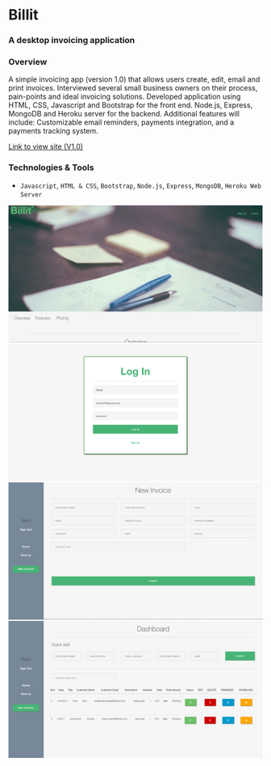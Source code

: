 # Billit

### A desktop invoicing application

### Overview

A simple invoicing app (version 1.0) that allows users create, edit, email and print invoices. Interviewed several small business owners on their process, pain-points and ideal invoicing solutions. Developed application using HTML, CSS, Javascript and Bootstrap for the front end. Node.js, Express, MongoDB and Heroku server for the backend. Additional features will include: Customizable email reminders, payments integration, and a payments tracking system. 


[Link to view site (V1.0)](https://billitapp.herokuapp.com/)

### Technologies & Tools

- `Javascript`, `HTML & CSS`, `Bootstrap`, `Node.js`, `Express`, `MongoDB`, `Heroku Web Server`

<p align="center"> <img src="/images/Billit_giphy.gif" width="600"> <img src="/images/login.png" width="600"> <img src="/images/newInvoice.png" width="600"> <img src="/images/dashboard.png" width="600"> </p>
